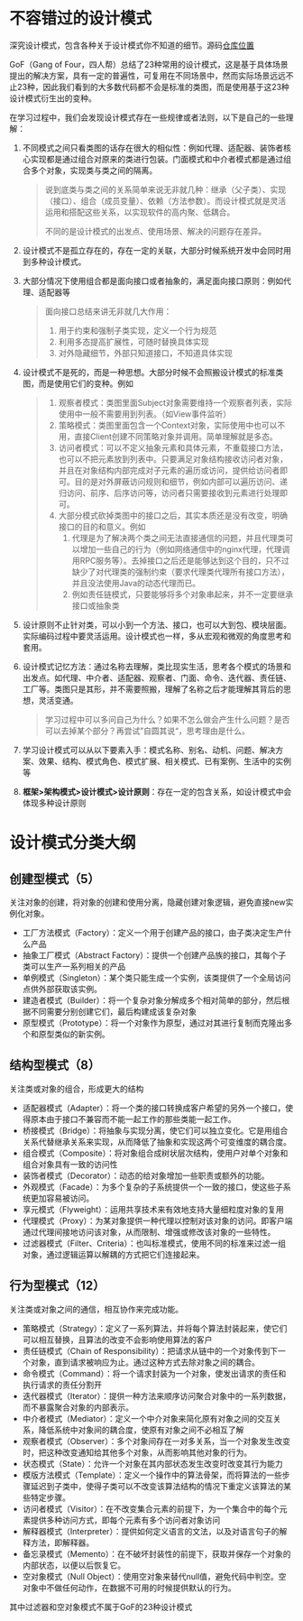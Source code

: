 # 不容错过的设计模式

深究设计模式，包含各种关于设计模式你不知道的细节。源码[仓库位置](https://github.com/Afauria/DesignPattern)

GoF（Gang of Four，四人帮）总结了23种常用的设计模式，这是基于具体场景提出的解决方案，具有一定的普遍性，可复用在不同场景中，然而实际场景远远不止23种，因此我们看到的大多数代码都不会是标准的类图，而是使用基于这23种设计模式衍生出的变种。

在学习过程中，我们会发现设计模式存在一些规律或者法则，以下是自己的一些理解：

1. 不同模式之间只看类图的话存在很大的相似性：例如代理、适配器、装饰者核心实现都是通过组合对原来的类进行包装。门面模式和中介者模式都是通过组合多个对象，实现类与类之间的隔离。

   > 说到底类与类之间的关系简单来说无非就几种：继承（父子类）、实现（接口）、组合（成员变量）、依赖（方法参数）。而设计模式就是灵活运用和搭配这些关系，以实现软件的高内聚、低耦合。
   >
   > 不同的是设计模式的出发点、使用场景、解决的问题存在差异。

2. 设计模式不是孤立存在的，存在一定的关联，大部分时候系统开发中会同时用到多种设计模式。

2. 大部分情况下使用组合都是面向接口或者抽象的，满足面向接口原则：例如代理、适配器等

   > 面向接口总结来讲无非就几大作用：
   >
   > 1. 用于约束和强制子类实现，定义一个行为规范
   > 2. 利用多态提高扩展性，可随时替换具体实现
   > 3. 对外隐藏细节，外部只知道接口，不知道具体实现

3. 设计模式不是死的，而是一种思想。大部分时候不会照搬设计模式的标准类图，而是使用它们的变种。例如

   > 1. 观察者模式：类图里面Subject对象需要维持一个观察者列表，实际使用中一般不需要用到列表。（如View事件监听）
   > 2. 策略模式：类图里面包含一个Context对象，实际使用中也可以不用，直接Client创建不同策略对象并调用。简单理解就是多态。
   > 3. 访问者模式：可以不定义抽象元素和具体元素，不重载接口方法，也可以不把元素放到列表中。只要满足对象结构接收访问者对象，并且在对象结构内部完成对子元素的遍历或访问，提供给访问者即可。目的是对外屏蔽访问规则和细节，例如内部可以遍历访问、递归访问、前序、后序访问等，访问者只需要接收到元素进行处理即可。
   > 4. 大部分模式砍掉类图中的接口之后，其实本质还是没有改变，明确接口的目的和意义。例如
   >    1. 代理是为了解决两个类之间无法直接通信的问题，并且代理类可以增加一些自己的行为（例如网络通信中的nginx代理，代理调用RPC服务等）。去掉接口之后还是能够达到这个目的，只不过缺少了对代理类的强制约束（要求代理类代理所有接口方法），并且没法使用Java的动态代理而已。
   >    2. 例如责任链模式，只要能够将多个对象串起来，并不一定要继承接口或抽象类

5. 设计原则不止针对类，可以小到一个方法、接口，也可以大到包、模块层面。实际编码过程中要灵活运用。设计模式也一样，多从宏观和微观的角度思考和套用。

6. 设计模式记忆方法：通过名称去理解，类比现实生活，思考各个模式的场景和出发点。如代理、中介者、适配器、观察者、门面、命令、迭代器、责任链、工厂等。类图只是其形，并不需要照搬，理解了名称之后才能理解其背后的思想，灵活变通。

   > 学习过程中可以多问自己为什么？如果不怎么做会产生什么问题？是否可以去掉某个部分？再尝试”自圆其说“，思考理由是什么。

7. 学习设计模式可以从以下要素入手：模式名称、别名、动机、问题、解决方案、效果、结构、模式角色、模式扩展、相关模式、已有案例、生活中的实例等

5. **框架>架构模式>设计模式>设计原则**：存在一定的包含关系，如设计模式中会体现多种设计原则

# 设计模式分类大纲

## 创建型模式（5）

关注对象的创建，将对象的创建和使用分离，隐藏创建对象逻辑，避免直接new实例化对象。

* 工厂方法模式（Factory）：定义一个用于创建产品的接口，由子类决定生产什么产品
* 抽象工厂模式（Abstract Factory）：提供一个创建产品族的接口，其每个子类可以生产一系列相关的产品
* 单例模式（Singleton）：某个类只能生成一个实例，该类提供了一个全局访问点供外部获取该实例。
* 建造者模式（Builder）：将一个复杂对象分解成多个相对简单的部分，然后根据不同需要分别创建它们，最后构建成该复杂对象
* 原型模式（Prototype）：将一个对象作为原型，通过对其进行复制而克隆出多个和原型类似的新实例。

## 结构型模式（8）

关注类或对象的组合，形成更大的结构

* 适配器模式（Adapter）：将一个类的接口转换成客户希望的另外一个接口，使得原本由于接口不兼容而不能一起工作的那些类能一起工作。
* 桥接模式（Bridge）：将抽象与实现分离，使它们可以独立变化。它是用组合关系代替继承关系来实现，从而降低了抽象和实现这两个可变维度的耦合度。
* 组合模式（Composite）：将对象组合成树状层次结构，使用户对单个对象和组合对象具有一致的访问性
* 装饰者模式（Decorator）：动态的给对象增加一些职责或额外的功能。
* 外观模式（Facade）：为多个复杂的子系统提供一个一致的接口，使这些子系统更加容易被访问。
* 享元模式（Flyweight）：运用共享技术来有效地支持大量细粒度对象的复用
* 代理模式（Proxy）：为某对象提供一种代理以控制对该对象的访问。即客户端通过代理间接地访问该对象，从而限制、增强或修改该对象的一些特性。
* 过滤器模式（Filter、Criteria）：也叫标准模式，使用不同的标准来过滤一组对象，通过逻辑运算以解耦的方式把它们连接起来。

## 行为型模式（12）

关注类或对象之间的通信，相互协作来完成功能。

* 策略模式（Strategy）：定义了一系列算法，并将每个算法封装起来，使它们可以相互替换，且算法的改变不会影响使用算法的客户
* 责任链模式（Chain of Responsibility）：把请求从链中的一个对象传到下一个对象，直到请求被响应为止。通过这种方式去除对象之间的耦合。
* 命令模式（Command）：将一个请求封装为一个对象，使发出请求的责任和执行请求的责任分割开
* 迭代器模式（Iterator）：提供一种方法来顺序访问聚合对象中的一系列数据，而不暴露聚合对象的内部表示。
* 中介者模式（Mediator）：定义一个中介对象来简化原有对象之间的交互关系，降低系统中对象间的耦合度，使原有对象之间不必相互了解
* 观察者模式（Observer）：多个对象间存在一对多关系，当一个对象发生改变时，把这种改变通知给其他多个对象，从而影响其他对象的行为。
* 状态模式（State）：允许一个对象在其内部状态发生改变时改变其行为能力
* 模版方法模式（Template）：定义一个操作中的算法骨架，而将算法的一些步骤延迟到子类中，使得子类可以不改变该算法结构的情况下重定义该算法的某些特定步骤。
* 访问者模式（Visitor）：在不改变集合元素的前提下，为一个集合中的每个元素提供多种访问方式，即每个元素有多个访问者对象访问
* 解释器模式（Interpreter）：提供如何定义语言的文法，以及对语言句子的解释方法，即解释器。
* 备忘录模式（Memento）：在不破坏封装性的前提下，获取并保存一个对象的内部状态，以便以后恢复它。
* 空对象模式（Null Object）：使用空对象来替代null值，避免代码中判空。空对象中不做任何动作，在数据不可用的时候提供默认的行为。

其中过滤器和空对象模式不属于GoF的23种设计模式
